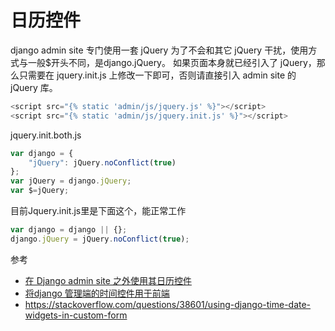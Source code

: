# 日历控件

django admin site 专门使用一套 jQuery 为了不会和其它 jQuery 干扰，使用方式与一般$开头不同，是django.jQuery。
如果页面本身就已经引入了 jQuery，那么只需要在 jquery.init.js 上修改一下即可，否则请直接引入 admin site 的 jQuery 库。
``` javascript
<script src="{% static 'admin/js/jquery.js' %}"></script>
<script src="{% static 'admin/js/jquery.init.js' %}"></script>
```

jquery.init.both.js
``` javascript
var django = {
    "jQuery": jQuery.noConflict(true)
};
var jQuery = django.jQuery;
var $=jQuery;
```

目前Jquery.init.js里是下面这个，能正常工作
``` javascript
var django = django || {};
django.jQuery = jQuery.noConflict(true);
```

参考
- [在 Django admin site 之外使用其日历控件](http://blog.xavierskip.com/2016-10-22-django-admit-calendar-widget/)
- [将django 管理端的时间控件用于前端](https://www.douban.com/note/350934079/)
- https://stackoverflow.com/questions/38601/using-django-time-date-widgets-in-custom-form
